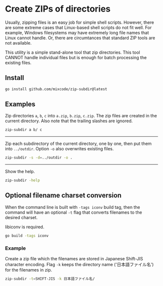 
# Create ZIPs of directories

Usually, zipping files is an easy job for simple shell scripts. However, there are some extreme cases that Linux-based shell scripts do not fit well. For example, Windows filesystems may have extremely long file names that Linux cannot handle. Or, there are circumtances that standard ZIP tools are not available.

This utility is a simple stand-alone tool that zip directories. This tool CANNOT handle individual files but is enough for batch processing the existing files.

## Install

```sh
go install github.com/mixcode/zip-subdir@latest
```

## Examples

Zip directories `a`, `b`, `c` into `a.zip`, `b.zip`, `c.zip`. The zip files are created in the current directory.
Also note that the trailing slashes are ignored.

```sh
zip-subdir a b/ c
```

---

Zip each subdirectory of the current directory, one by one, then put them into `../outdir`.
Option `-o` also overwrites existing files.

```sh
zip-subdir -s -d=../outdir -o .
```

---

Show the help.

```sh
zip-subdir -help
```

## Optional filename charset conversion

When the command line is built with `-tags iconv` build tag, then the command will have an optional `-t` flag that converts filenames to the desired charset.

libiconv is required.

```sh
go build -tags iconv
```

### Example

Create a zip file which the filenames are stored in Japanese Shift-JIS character encoding. Flag `-k` keeps the directory name ('日本語ファイル名') for the filenames in zip.

```sh
zip-subdir -t=SHIFT-JIS -k 日本語ファイル名/
```

